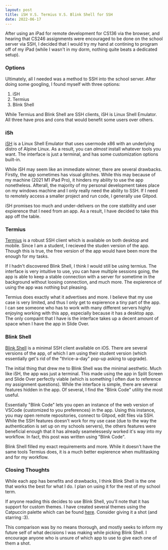 ```yaml
---
layout: post
title: iSH V.S. Termius V.S. Blink Shell for SSH
date: 2022-06-17
---
```


After using an iPad for remote development for
CS136 via the browser, and hearing that CS246 assignments were encouraged to be done on the school server via SSH, I decided that I would try my hand at contining to program off of my iPad (while I wasn't in my dorm, nothing quite beats a dedicated setup).

### **Options**

Ultimately, all I needed was a method to SSH into the school server. After doing some googling, I found myself with three options: 

1. iSH
2. Termius
3. Blink Shell

While Termius and Blink Shell are SSH clients, iSH is Linux Shell Emulator. All three have pros and cons that would benefit some users over others.

### **iSh**
[iSH](https://ish.app) is a Linux Shell Emulator that uses usermode x86 with an underlying distro of Alpine Linux. As a result, you can *almost* install whatever tools you want. The interface is just a terminal, and has some customization options built-in.

While iSH may seem like an immediate winner, there are several drawbacks. Firstly, the app sometimes has visual glitches. While this may because of my machine (2021 M1 iPad Pro), it hinders my ability to use the app nonetheless. Afterall, the majority of my personal development takes place on my windows machine and I only really need the ability to SSH. If I need to remotely access a smaller project and run code, I generally use Gitpod.

iSH promises too much and under-delivers on the core statbility and user expierence that I need from an app. As a result, I have decided to take this app off the table.


### **Termius**

[Termius](https://termius.com) is a robust SSH client which is available on both desktop and mobile. Since I am a student, I recieved the studen version of the app. Though this is true, the free version of the app would have been more the enough for my tasks.

If I hadn't discovered Blink Shell, I think I would still be using termius. The interface is very intuitive to use, you can have multiple sessions going, the app is able to keep a stable connection with a server for sometime in the background without loosing connection, and much more. The expierence of using the app was nothing but pleasing.

Termius does exactly what it advertises and more. I believe that my use case is very limited, and thus I only get to expierence a tiny part of the app. I can see someone who has to work with many different servers highly enjoying working with this app, especially because it has a desktop app. The only compaint that I have is the interface takes up a decent amount of space when I have the app in Slide Over.


### **Blink Shell**

[Blink Shell](https://blink.sh) is a minimal SSH client available on iOS. There are several versions of the app, of which I am using their student version (which essentially get's rid of the "thrice-a-day" pop-up asking to upgrade).

The initial thing that drew me to Blink Shell was the minimal aesthetic. Much like iSH, the app was just a terminal. This made using the app in Split Screen and Slide Over perfectly viable (which is something I often due to reference my assignment questions). While the interface is simple, there are several features hidden in the app. Of several, I find the "Blink Code" utility the most useful.

Essentially "Blink Code" lets you open an instance of the web version of VSCode (customized to you preferences) in the app. Using this instance, you may open remote repositories, connect to Gitpod, edit files via SSH. While the SSH features doesn't work for my use case (due to the way the authentication is set up on my schools servers), the others features were beneficial enough that it has already seamelessesly worked it's way into my workflow. In fact, this post was written using "Blink Code".

Blink Shell filled my exact requirements and more. While it doesn't have the same tools Termius does, it is a much better expierence when multitasking and for my workflow.


### **Closing Thoughts**

While each app has benefits and drawbacks, I think Blink Shell is the one that works the best for what I do. I plan on using it for the rest of my school term.

If anyone reading this decides to use Blink Shell, you'll note that it has support for custom themes. I have created several themes using the Catpuccin palette which can be found [here](https://github.com/catppuccin/blink). Consider giving it a shot (and starring :3).

This comparison was by no means thorough, and mostly seeks to inform my future self of what decisions I was making while picking Blink Shell. I encourage anyone who is unsure of which app to use to give each one of them a shot.

